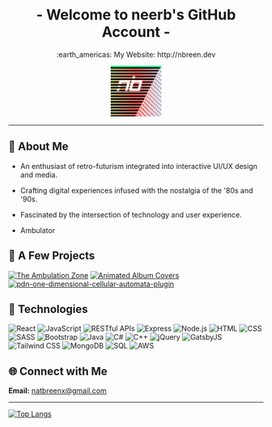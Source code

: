 <h1 align="center">- Welcome to neerb's GitHub Account -</h1>

<p align="center">:earth_americas: My Website: http://nbreen.dev</p>

<p align="center">
  <img src="nbicon.png" width="100" height="100">
</p>


----------------------------------------------------------------------------------------------------------


<h2 align="">👾 About Me</h2>

- An enthusiast of retro-futurism integrated into interactive UI/UX design and media.

- Crafting digital experiences infused with the nostalgia of the '80s and '90s.

- Fascinated by the intersection of technology and user experience.
  
- Ambulator


<h2 align="">🚀 A Few Projects</h2>

[![The Ambulation Zone](https://github-readme-stats.vercel.app/api/pin/?username=neerb&repo=ambulationzone-npm)](https://ambulate.net)
[![Animated Album Covers](https://github-readme-stats.vercel.app/api/pin/?username=neerb&repo=animated-album-covers)](https://neerb.github.io/animated-album-covers/)
[![pdn-one-dimensional-cellular-automata-plugin](https://github-readme-stats.vercel.app/api/pin/?username=neerb&repo=pdn-one-dimensional-cellular-automata-plugin)](https://github.com/neerb/pdn-one-dimensional-cellular-automata-plugin/)


<h2 align="">💾 Technologies</h2>

![React](https://img.shields.io/badge/-React-61DAFB?style=flat-square&logo=react&logoColor=white)
![JavaScript](https://img.shields.io/badge/-JavaScript-F7DF1E?style=flat-square&logo=javascript&logoColor=black)
![RESTful APIs](https://img.shields.io/badge/-RESTful%20APIs-009688?style=flat-square&logo=express&logoColor=white)
![Express](https://img.shields.io/badge/-Express-000000?style=flat-square&logo=express&logoColor=white)
![Node.js](https://img.shields.io/badge/-Node.js-339933?style=flat-square&logo=node.js&logoColor=white)
![HTML](https://img.shields.io/badge/-HTML-E34F26?style=flat-square&logo=html5&logoColor=white)
![CSS](https://img.shields.io/badge/-CSS-1572B6?style=flat-square&logo=css3&logoColor=white)
![SASS](https://img.shields.io/badge/-SASS-CC6699?style=flat-square&logo=sass&logoColor=white)
![Bootstrap](https://img.shields.io/badge/-Bootstrap-7952B3?style=flat-square&logo=bootstrap&logoColor=white)
![Java](https://img.shields.io/badge/-Java-F89820?style=flat-square&logo=java&logoColor=white)
![C#](https://img.shields.io/badge/-C%23-239120?style=flat-square&logo=c-sharp&logoColor=white)
![C++](https://img.shields.io/badge/-C++-00599C?style=flat-square&logo=c%2B%2B&logoColor=white)
![jQuery](https://img.shields.io/badge/-jQuery-0769AD?style=flat-square&logo=jquery&logoColor=white)
![GatsbyJS](https://img.shields.io/badge/-Gatsby-663399?style=flat-square&logo=gatsby&logoColor=white)
![Tailwind CSS](https://img.shields.io/badge/-Tailwind%20CSS-38B2AC?style=flat-square&logo=tailwind-css&logoColor=white)
![MongoDB](https://img.shields.io/badge/-MongoDB-47A248?style=flat-square&logo=mongodb&logoColor=white)
![SQL](https://img.shields.io/badge/-SQL-4479A1?style=flat-square&logo=postgresql&logoColor=white)
![AWS](https://img.shields.io/badge/-AWS-232F3E?style=flat-square&logo=amazon-aws&logoColor=white)



<h2 align="">🌐 Connect with Me</h2>

**Email:** [natbreenx@gmail.com](mailto:natbreenx@gmail.com)

----------------------------------------------------------------------------------------------------------


<!--
![neerbs's github stats](https://github-readme-stats.vercel.app/api?username=neerb)
-->

[![Top Langs](https://github-readme-stats.vercel.app/api/top-langs/?username=neerb)](https://github.com/neerb/github-readme-stats)

<!--
**neerb/neerb** is a ✨ _special_ ✨ repository because its `README.md` (this file) appears on your GitHub profile.

Here are some ideas to get you started:

- 🔭 I’m currently working on ...
- 🌱 I’m currently learning ...
- 👯 I’m looking to collaborate on ...
- 🤔 I’m looking for help with ...
- 💬 Ask me about ...
- 📫 How to reach me: ...
- 😄 Pronouns: ...
- ⚡ Fun fact: ...
-->
